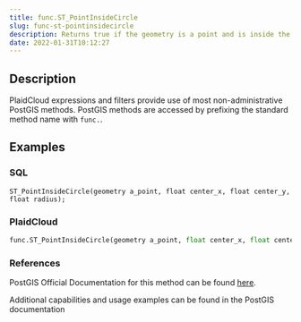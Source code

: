 ```yaml
---
title: func.ST_PointInsideCircle
slug: func-st-pointinsidecircle
description: Returns true if the geometry is a point and is inside the circle with center center_x,center_y and radius radius
date: 2022-01-31T10:12:27
---
```



## Description


PlaidCloud expressions and filters provide use of most non-administrative PostGIS methods. PostGIS methods are accessed by prefixing the standard method name with `func.`.



## Examples


### SQL



```
ST_PointInsideCircle(geometry a_point, float center_x, float center_y, float radius);
```


### PlaidCloud



```python
func.ST_PointInsideCircle(geometry a_point, float center_x, float center_y, float radius)
```


### References


PostGIS Official Documentation for this method can be found [here](https://postgis.net/docs/manual-3.1/ST_PointInsideCircle.html).



Additional capabilities and usage examples can be found in the PostGIS documentation

